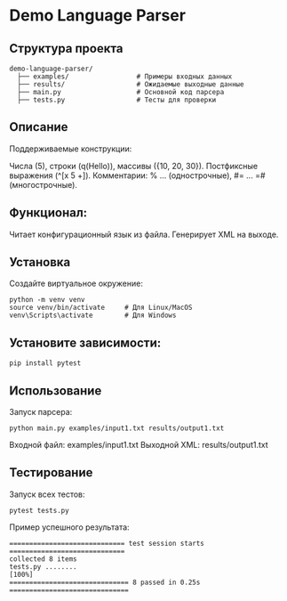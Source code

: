 # Demo Language Parser
## Структура проекта
```
demo-language-parser/
  ├── examples/                 # Примеры входных данных
  ├── results/                  # Ожидаемые выходные данные
  ├── main.py                   # Основной код парсера
  ├── tests.py                  # Тесты для проверки
```

## Описание
Поддерживаемые конструкции:

Числа (5), строки (q(Hello)), массивы ({10, 20, 30}).
Постфиксные выражения (^[x 5 +]).
Комментарии: % ... (однострочные), #= ... =# (многострочные).

## Функционал:

Читает конфигурационный язык из файла.
Генерирует XML на выходе.

## Установка
Создайте виртуальное окружение:

```
python -m venv venv
source venv/bin/activate     # Для Linux/MacOS
venv\Scripts\activate        # Для Windows
```

## Установите зависимости:

```
pip install pytest
```

## Использование
Запуск парсера:

```
python main.py examples/input1.txt results/output1.txt
```
Входной файл: examples/input1.txt
Выходной XML: results/output1.txt

## Тестирование
Запуск всех тестов:

```
pytest tests.py
```

Пример успешного результата:

```
============================= test session starts =============================
collected 8 items
tests.py ........                                                         [100%]
============================== 8 passed in 0.25s ==============================
```
